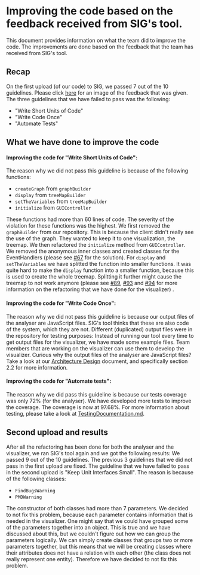 # Improving the code based on the feedback received from SIG's tool.
This document provides information on what the team did to improve the code. The improvements are done based on the feedback that the team has received from SIG's tool.

## Recap
On the first upload (of our code) to SIG, we passed 7 out of the 10 guidelines. Please click [here](https://github.com/ClintonCao/Contextproject-TSE/blob/master/documentation/SIG%20Feedback/SIGFeedback.JPG) for an image of the feedback that was given. The three guidelines that we have failed to pass was the following: 
  * "Write Short Units of Code"
  * "Write Code Once"
  * "Automate Tests"

	
## What we have done to improve the code

#### Improving the code for "Write Short Units of Code": 
The reason why we did not pass this guideline is because of the following functions:
 * `createGraph` from `graphBuilder` 
 * `display` from `treeMapBuilder`
 * `setTheVariables` from `treeMapBuilder`
 * `initialize` from `GUIController`

These functions had more than 60 lines of code. The severity of the violation for these functions was the highest. We first removed the `graphBuilder` from our repository. This is because the client didn't really see the use of the graph. They wanted to keep it to one visualization, the treemap. We then refactored the `initialize` method from `GUIController`. We removed the anonymous inner classes and created classes for the EventHandlers (please see [#67](https://github.com/ClintonCao/Contextproject-TSE/pull/67) for the solution). For `display` and `setTheVariables` we have splitted the function into smaller functions. It was quite hard to make the `display` function into a smaller function, because this is used to create the whole treemap. Splitting it further might cause the treemap to not work anymore (please see [#89](https://github.com/ClintonCao/Contextproject-TSE/pull/89), [#93](https://github.com/ClintonCao/Contextproject-TSE/pull/93) and [#94](https://github.com/ClintonCao/Contextproject-TSE/pull/94) for more information on the refactoring that we have done for the visualizer) .   

#### Improving the code for "Write Code Once":
The reason why we did not pass this guideline is because our output files of the analyser are JavaScript files. SIG's tool thinks that these are also code of the system, which they are not. Different (duplicated) output files were in the repository for testing purposes: Instead of running our tool every time to get output files for the visualizer, we have made some example files. Team members that are working on the visualizer can use them to develop the visualizer. Curious why the output files of the analyser are JavaScript files? Take a look at our [Architecture Design](https://github.com/ClintonCao/Contextproject-TSE/blob/master/documentation/Product%20related%20documents/ArchitectureDesign(BlueTurtle).pdf) document, and specifically section 2.2 for more information.

#### Improving the code for "Automate tests":
The reason why we did pass this guideline is because our tests coverage was only 72% (for the analyser). We have developed more tests to improve the coverage. The coverage is now at 97.68%. For more information about testing, please take a look at [TestingDocumentation.md](https://github.com/ClintonCao/Contextproject-TSE/blob/master/documentation/Testing%20related%20documents/TestingDocumentation.md). 

## Second upload and results
After all the refactoring has been done for both the analyser and the visualizer, we ran SIG's tool again and we got the following results:
We passed 9 out of the 10 guidelines. The previous 3 guidelines that we did not pass in the first upload are fixed. The guideline that we have failed to pass in the second upload is "Keep Unit Interfaces Small". The reason is because of the following classes: 
 * `FindBugsWarning`
 * `PMDWarning`

The constructor of both classes had more than 7 parameters. We decided to not fix this problem, because each parameter contains information that is needed in the visualizer. One might say that we could have grouped some of the parameters together into an object. This is true and we have discussed about this, but we couldn't figure out how we can group the parameters logically. We can simply create classes that groups two or more parameters together, but this means that we will be creating classes where their attributes does not have a relation with each other (the class does not really represent one entity). Therefore we have decided to not fix this problem.
